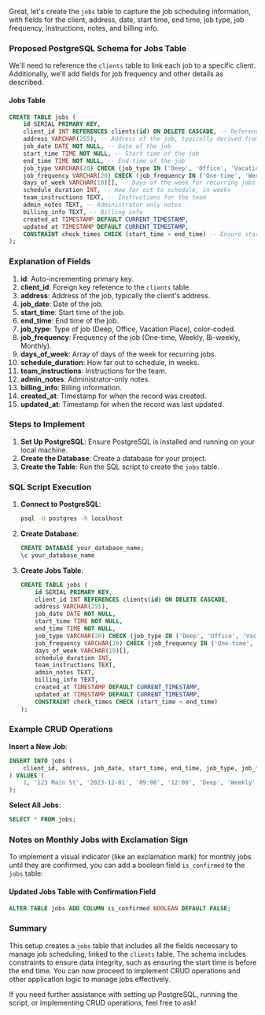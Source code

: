 Great, let's create the `jobs` table to capture the job scheduling information, with fields for the client, address, date, start time, end time, job type, job frequency, instructions, notes, and billing info.

### Proposed PostgreSQL Schema for Jobs Table

We'll need to reference the `clients` table to link each job to a specific client. Additionally, we'll add fields for job frequency and other details as described.

#### Jobs Table

```sql
CREATE TABLE jobs (
    id SERIAL PRIMARY KEY,
    client_id INT REFERENCES clients(id) ON DELETE CASCADE, -- Reference to clients table
    address VARCHAR(255), -- Address of the job, typically derived from the client's address
    job_date DATE NOT NULL, -- Date of the job
    start_time TIME NOT NULL, -- Start time of the job
    end_time TIME NOT NULL, -- End time of the job
    job_type VARCHAR(20) CHECK (job_type IN ('Deep', 'Office', 'Vacation Place')), -- Job type, color coded
    job_frequency VARCHAR(20) CHECK (job_frequency IN ('One-time', 'Weekly', 'Bi-weekly', 'Monthly')), -- Job frequency
    days_of_week VARCHAR(10)[], -- Days of the week for recurring jobs
    schedule_duration INT, -- How far out to schedule, in weeks
    team_instructions TEXT, -- Instructions for the team
    admin_notes TEXT, -- Administrator only notes
    billing_info TEXT, -- Billing info
    created_at TIMESTAMP DEFAULT CURRENT_TIMESTAMP,
    updated_at TIMESTAMP DEFAULT CURRENT_TIMESTAMP,
    CONSTRAINT check_times CHECK (start_time < end_time) -- Ensure start time is before end time
);
```

### Explanation of Fields

1. **id**: Auto-incrementing primary key.
2. **client_id**: Foreign key reference to the `clients` table.
3. **address**: Address of the job, typically the client's address.
4. **job_date**: Date of the job.
5. **start_time**: Start time of the job.
6. **end_time**: End time of the job.
7. **job_type**: Type of job (Deep, Office, Vacation Place), color-coded.
8. **job_frequency**: Frequency of the job (One-time, Weekly, Bi-weekly, Monthly).
9. **days_of_week**: Array of days of the week for recurring jobs.
10. **schedule_duration**: How far out to schedule, in weeks.
11. **team_instructions**: Instructions for the team.
12. **admin_notes**: Administrator-only notes.
13. **billing_info**: Billing information.
14. **created_at**: Timestamp for when the record was created.
15. **updated_at**: Timestamp for when the record was last updated.

### Steps to Implement

1. **Set Up PostgreSQL**: Ensure PostgreSQL is installed and running on your local machine.
2. **Create the Database**: Create a database for your project.
3. **Create the Table**: Run the SQL script to create the `jobs` table.

### SQL Script Execution

1. **Connect to PostgreSQL**:
   ```bash
   psql -U postgres -h localhost
   ```

2. **Create Database**:
   ```sql
   CREATE DATABASE your_database_name;
   \c your_database_name
   ```

3. **Create Jobs Table**:
   ```sql
   CREATE TABLE jobs (
       id SERIAL PRIMARY KEY,
       client_id INT REFERENCES clients(id) ON DELETE CASCADE,
       address VARCHAR(255),
       job_date DATE NOT NULL,
       start_time TIME NOT NULL,
       end_time TIME NOT NULL,
       job_type VARCHAR(20) CHECK (job_type IN ('Deep', 'Office', 'Vacation Place')),
       job_frequency VARCHAR(20) CHECK (job_frequency IN ('One-time', 'Weekly', 'Bi-weekly', 'Monthly')),
       days_of_week VARCHAR(10)[],
       schedule_duration INT,
       team_instructions TEXT,
       admin_notes TEXT,
       billing_info TEXT,
       created_at TIMESTAMP DEFAULT CURRENT_TIMESTAMP,
       updated_at TIMESTAMP DEFAULT CURRENT_TIMESTAMP,
       CONSTRAINT check_times CHECK (start_time < end_time)
   );
   ```

### Example CRUD Operations

**Insert a New Job**:
```sql
INSERT INTO jobs (
    client_id, address, job_date, start_time, end_time, job_type, job_frequency, days_of_week, schedule_duration, team_instructions, admin_notes, billing_info
) VALUES (
    1, '123 Main St', '2023-12-01', '09:00', '12:00', 'Deep', 'Weekly', ARRAY['Mon', 'Wed', 'Fri'], 4, 'Bring all equipment', 'Admin only note', 'Credit Card'
);
```

**Select All Jobs**:
```sql
SELECT * FROM jobs;
```

### Notes on Monthly Jobs with Exclamation Sign

To implement a visual indicator (like an exclamation mark) for monthly jobs until they are confirmed, you can add a boolean field `is_confirmed` to the `jobs` table:

#### Updated Jobs Table with Confirmation Field

```sql
ALTER TABLE jobs ADD COLUMN is_confirmed BOOLEAN DEFAULT FALSE;
```

### Summary

This setup creates a `jobs` table that includes all the fields necessary to manage job scheduling, linked to the `clients` table. The schema includes constraints to ensure data integrity, such as ensuring the start time is before the end time. You can now proceed to implement CRUD operations and other application logic to manage jobs effectively.

If you need further assistance with setting up PostgreSQL, running the script, or implementing CRUD operations, feel free to ask!